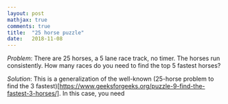 ```yaml
---
layout: post
mathjax: true
comments: true
title:  "25 horse puzzle"
date:   2018-11-08
---
```


*Problem*: There are 25 horses, a 5 lane race track, no timer. The horses run consistently. How many races do you need to find the top 5 fastest horses?

*Solution*: This is a generalization of the well-known (25-horse problem to find the 3 fastest)[https://www.geeksforgeeks.org/puzzle-9-find-the-fastest-3-horses/]. In this case, you need 
